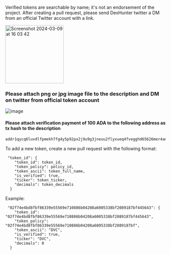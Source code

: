 Verified tokens are searchable by name; it's not an endorsement of the project. After creating a pull request, please send DexHunter twitter a DM from an official Twitter account with a link.

<img width="183" alt="Screenshot 2024-03-09 at 16 03 42" src="https://github.com/CNFT-Predator/verified-tokens/assets/44160230/cda80cd1-5cef-4232-81e1-4345881971c9">

### Please attach png or jpg image file to the description and DM on twitter from official token account
![image](https://github.com/CNFT-Predator/verified-tokens/assets/44160230/26b1c721-f4d4-46c9-bd07-6f985bba3c29)

#### Please attach verification payment of 100 ADA to the following address as tx hash to the description
```
addr1qycq6luvdlfpmekh7fg4y5p92px2j9u9g3jneuu2flyxueq4fvegghd65626mer4amt9k60myjanlpdn7zwfn2cvrjusaqf5z8
```

To add a new token, create a new pull request with the following format:

```
 "token_id": {
    "token_id": token_id,
    "token_policy": policy_id,
    "token_ascii": token_full_name,
    "is_verified": true,
    "ticker": token_ticker,
    "decimals": token_decimals
  }
```

Example:
```
 "02f74e4bd8fbf86339e55569e710886b04208a6005338bf2089187bf445643": {
    "token_id": "02f74e4bd8fbf86339e55569e710886b04208a6005338bf2089187bf445643",
    "token_policy": "02f74e4bd8fbf86339e55569e710886b04208a6005338bf2089187bf",
    "token_ascii": "DVC",
    "is_verified": true,
    "ticker": "DVC",
    "decimals": 0
  }
```
